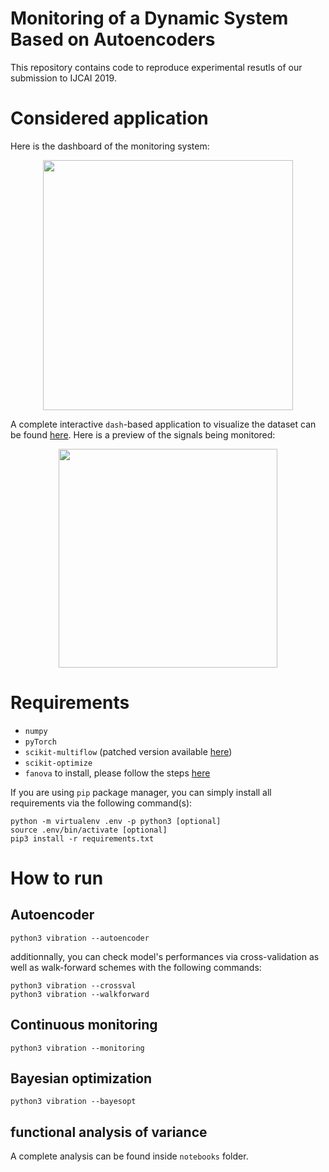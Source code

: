 # Monitoring of a Dynamic System Based on Autoencoders

This repository contains code to reproduce experimental resutls of our submission to IJCAI 2019.

# Considered application
Here is the dashboard of the monitoring system:
<p align="center">
  <img src="https://user-images.githubusercontent.com/8298445/56567828-07c03100-65b6-11e9-96df-8f277771476a.JPG"
       height="400px"/>
</p>

A complete interactive `dash`-based application to visualize the dataset can be found [here](https://lipn.univ-paris13.fr/~hamidi/vibration/). Here is a preview of the signals being monitored:
<p align="center">
  <img src="https://user-images.githubusercontent.com/8298445/56568488-69cd6600-65b7-11e9-8f99-a79ddeab1068.png"
       height="350px"/>
</p>

# Requirements
* `numpy`
* `pyTorch`
* `scikit-multiflow` (patched version available [here](https://github.com/HamidiMassinissa/scikit-multiflow))
* `scikit-optimize`
* `fanova` to install, please follow the steps [here](https://automl.github.io/fanova/install.html)

If you are using `pip` package manager, you can simply install all requirements via the following command(s):

    python -m virtualenv .env -p python3 [optional]
    source .env/bin/activate [optional]
    pip3 install -r requirements.txt

# How to run

## Autoencoder

    python3 vibration --autoencoder
    
additionnally, you can check model's performances via cross-validation as well as walk-forward schemes with the following commands:

    python3 vibration --crossval
    python3 vibration --walkforward

## Continuous monitoring

    python3 vibration --monitoring

## Bayesian optimization

    python3 vibration --bayesopt

## functional analysis of variance
A complete analysis can be found inside `notebooks` folder.
